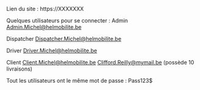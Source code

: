 Lien du site : https://XXXXXXX

Quelques utilisateurs pour se connecter :
Admin
Admin.Michel@helmobilite.be

Dispatcher
Dispatcher.Michel@helmobilite.be

Driver
Driver.Michel@helmobilite.be

Client
Client.Michel@helmobilite.be
Clifford.Reilly@mymail.be (possède 10 livraisons)

Tout les utilisateurs ont le même mot de passe : Pass123$
